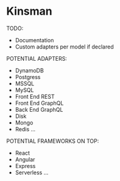 # Kinsman

TODO:
- Documentation
- Custom adapters per model if declared

POTENTIAL ADAPTERS:
- DynamoDB
- Postgress
- MSSQL
- MySQL
- Front End REST
- Front End GraphQL
- Back End GraphQL
- Disk
- Mongo
- Redis
...

POTENTIAL FRAMEWORKS ON TOP:
- React
- Angular
- Express
- Serverless
...